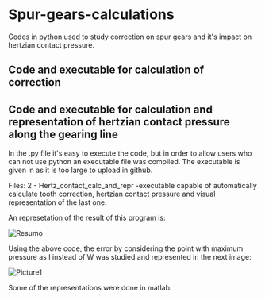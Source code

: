 # Spur-gears-calculations

Codes in python used to study correction on spur gears and it's impact on hertzian contact pressure. 

## Code and executable for calculation of correction

## Code and executable for calculation and representation of hertzian contact pressure along the gearing line
In the .py file it's easy to execute the code, but in order to allow users who can not use python an executable file was compiled. 
The executable is given in  as it is too large to upload in github.

Files: 2 - Hertz_contact_calc_and_repr
-executable capable of automatically calculate tooth correction, hertzian contact pressure and visual representation of the last one. 

An represetation of the result of this program is:

![Resumo](https://user-images.githubusercontent.com/62217530/125612286-92f2f7ce-838f-45cf-8110-de9d4c2a516e.png)

Using the above code, the error by considering the point with maximum pressure as I instead of W was studied and represented in the next image:

![Picture1](https://user-images.githubusercontent.com/62217530/125613574-7b4e0644-bcad-45e8-af10-1938e184df8a.png)


Some of the representations were done in matlab. 

